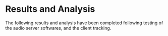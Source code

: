 # Results and Analysis

The following results and analysis have been completed following testing of the
audio server softwares, and the client tracking.
